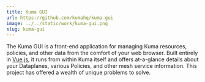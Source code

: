 ```yaml
---
title: Kuma GUI
url: https://github.com/kumahq/kuma-gui
image: ../../static/work/kuma-gui.png
slug: kuma-gui
---
```


The Kuma GUI is a front-end application for managing Kuma resources, policies, and other data from the comfort of your web browser.
Built entirely in [Vue.js](https://vuejs.org/), it runs from within Kuma itself and offers at-a-glance details about your Dataplanes,
various Policies, and other mesh service information. This project has offered a wealth of unique problems to solve.
